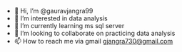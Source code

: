 - 👋 Hi, I’m @gauravjangra99
- 👀 I’m interested in data analysis
- 🌱 I’m currently learning ms sql server
- 💞️ I’m looking to collaborate on practicing data analysis
- 📫 How to reach me via gmail gjangra730@gmail.com

<!---
gauravjangra99/gauravjangra99 is a ✨ special ✨ repository because its `README.md` (this file) appears on your GitHub profile.
You can click the Preview link to take a look at your changes.
--->
